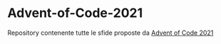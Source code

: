 # Advent-of-Code-2021
Repository contenente tutte le sfide proposte da [Advent of Code 2021](https://adventofcode.com)

